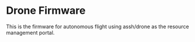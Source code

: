 # Drone Firmware

This is the firmware for autonomous flight using assh/drone as the resource management portal.